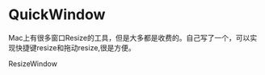 QuickWindow
===========
Mac上有很多窗口Resize的工具，但是大多都是收费的。自己写了一个，可以实现快捷键resize和拖动resize,很是方便。

ResizeWindow
